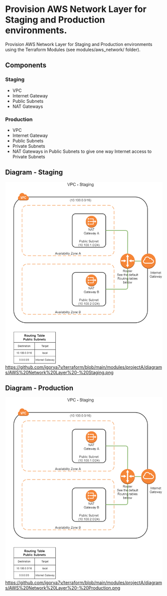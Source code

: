 # Provision AWS Network Layer for Staging and Production environments. 

Provision AWS Network Layer for Staging and Production environments using the Terraform Modules (see modules/aws_network/ folder).

## Components
### Staging
  * VPC
  * Internet Gateway
  * Public Subnets
  * NAT Gateways 

### Production
  * VPC
  * Internet Gateway
  * Public Subnets
  * Private Subnets
  * NAT Gateways in Public Subnets to give one way Internet access to Private Subnets 

## Diagram - Staging
![Diagram](https://github.com/igorya7v/terraform/blob/main/modules/projectA/VPC%20-%20Staging.png)
https://github.com/igorya7v/terraform/blob/main/modules/projectA/diagrams/AWS%20Network%20Layer%20-%20Staging.png

## Diagram - Production
![Diagram](https://github.com/igorya7v/terraform/blob/main/modules/projectA/VPC%20-%20Staging.png)
https://github.com/igorya7v/terraform/blob/main/modules/projectA/diagrams/AWS%20Network%20Layer%20-%20Production.png
